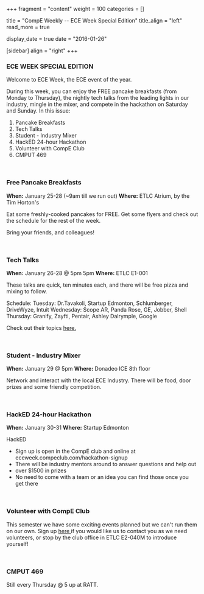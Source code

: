 
+++
fragment = "content"
weight = 100
categories = []

title = "CompE Weekly -- ECE Week Special Edition"
title_align = "left"
read_more = true

display_date = true
date = "2016-01-26" 

[sidebar]
  align = "right"
+++
    
### ECE WEEK SPECIAL EDITION

Welcome to ECE Week, the ECE event of the year.

During this week, you can enjoy the FREE pancake breakfasts (from Monday to Thursday), the nightly tech talks from the leading lights in our industry, mingle in the mixer, and compete in the hackathon on Saturday and Sunday.
In this issue:
1. Pancake Breakfasts
2. Tech Talks
3. Student - Industry Mixer
4. HackED 24-hour Hackathon
5. Volunteer with CompE Club
6. CMPUT 469

</br>

### Free Pancake Breakfasts


**When:** January 25-28 (~9am till we run out)
**Where:** ETLC Atrium, by the Tim Horton's

Eat some freshly-cooked pancakes for FREE. Get some flyers and check out the schedule for the rest of the week.

Bring your friends, and colleagues!

</br>

### Tech Talks


**When:** January 26-28 @ 5pm 5pm
**Where:** ETLC E1-001

These talks are quick, ten minutes each, and there will be free pizza and mixing to follow.

Schedule:
Tuesday: Dr.Tavakoli, Startup Edmonton, Schlumberger, DriveWyze, Intuit
Wednesday: Scope AR, Panda Rose, GE, Jobber, Shell
Thursday: Granify, Zayfti, Pentair, Ashley Dalrymple, Google

Check out their topics [here.](http://eceweek.compeclub.com/tech-talks/)

</br>

### Student - Industry Mixer

**When:** January 29 @ 5pm
**Where:** Donadeo ICE 8th floor

Network and interact with the local ECE Industry. There will be food, door prizes and some friendly competition.

</br>

### HackED 24-hour Hackathon

**When:** January 30-31
**Where:** Startup Edmonton

HackED
- Sign up is open in the CompE club and online at eceweek.compeclub.com/hackathon-signup
- There will be industry mentors around to answer questions and help out
- over $1500 in prizes
- No need to come with a team or an idea you can find those once you get there

</br>

### Volunteer with CompE Club


This semester we have some exciting events planned but we can't run them on our own. Sign up [here ](http://goo.gl/forms/5NuwD5Pffb) if you would like us to contact you as we need volunteers, or stop by the club office in ETLC E2-040M to introduce yourself!

</br>

### CMPUT 469


Still every Thursday @ 5 up at RATT.

</br>
